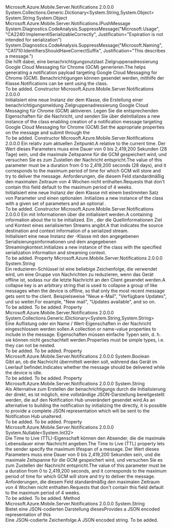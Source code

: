<Type Name="GooglePushMessage" FullName="Microsoft.Azure.Mobile.Server.GooglePushMessage">
  <TypeSignature Language="C#" Value="public class GooglePushMessage : System.Collections.Generic.Dictionary&lt;string,object&gt;, Microsoft.Azure.Mobile.Server.Notifications.IPushMessage" />
  <TypeSignature Language="ILAsm" Value=".class public auto ansi serializable beforefieldinit GooglePushMessage extends System.Collections.Generic.Dictionary`2&lt;string, object&gt; implements class Microsoft.Azure.Mobile.Server.Notifications.IPushMessage" />
  <TypeSignature Language="DocId" Value="T:Microsoft.Azure.Mobile.Server.GooglePushMessage" />
  <TypeSignature Language="VB.NET" Value="Public Class GooglePushMessage&#xA;Inherits Dictionary(Of String, Object)&#xA;Implements IPushMessage" />
  <TypeSignature Language="F#" Value="type GooglePushMessage = class&#xA;    inherit Dictionary&lt;string, obj&gt;&#xA;    interface IPushMessage" />
  <AssemblyInfo>
    <AssemblyName>Microsoft.Azure.Mobile.Server.Notifications</AssemblyName>
    <AssemblyVersion>2.0.0.0</AssemblyVersion>
  </AssemblyInfo>
  <Base>
    <BaseTypeName>System.Collections.Generic.Dictionary&lt;System.String,System.Object&gt;</BaseTypeName>
    <BaseTypeArguments>
      <BaseTypeArgument TypeParamName="!0">System.String</BaseTypeArgument>
      <BaseTypeArgument TypeParamName="!1">System.Object</BaseTypeArgument>
    </BaseTypeArguments>
  </Base>
  <Interfaces>
    <Interface>
      <InterfaceName>Microsoft.Azure.Mobile.Server.Notifications.IPushMessage</InterfaceName>
    </Interface>
  </Interfaces>
  <Attributes>
    <Attribute>
      <AttributeName>System.Diagnostics.CodeAnalysis.SuppressMessage("Microsoft.Usage", "CA2240:ImplementISerializableCorrectly", Justification="Expiration is not intended for serialization")</AttributeName>
    </Attribute>
    <Attribute>
      <AttributeName>System.Diagnostics.CodeAnalysis.SuppressMessage("Microsoft.Naming", "CA1710:IdentifiersShouldHaveCorrectSuffix", Justification="This describes a message.")</AttributeName>
    </Attribute>
  </Attributes>
  <Docs>
    <summary>
            <span data-ttu-id="b628e-101">Die <see cref="T:Microsoft.Azure.Mobile.Server.GooglePushMessage" /> hilft dabei, eine benachrichtigungsnutzlast Zielgruppenadressierung Google Cloud Messaging für Chrome (GCM) generieren.</span><span class="sxs-lookup"><span data-stu-id="b628e-101">The <see cref="T:Microsoft.Azure.Mobile.Server.GooglePushMessage" /> helps generating a notification payload targeting Google Cloud Messaging for Chrome (GCM).</span></span> <span data-ttu-id="b628e-102">Benachrichtigungen können gesendet werden, mithilfe der <see cref="T:Microsoft.Azure.Mobile.Server.Notifications.PushClient" /> Klasse.</span><span class="sxs-lookup"><span data-stu-id="b628e-102">Notifications can be sent using the <see cref="T:Microsoft.Azure.Mobile.Server.Notifications.PushClient" /> class.</span></span>
            </summary>
    <remarks>To be added.</remarks>
  </Docs>
  <Members>
    <Member MemberName=".ctor">
      <MemberSignature Language="C#" Value="public GooglePushMessage ();" />
      <MemberSignature Language="ILAsm" Value=".method public hidebysig specialname rtspecialname instance void .ctor() cil managed" />
      <MemberSignature Language="DocId" Value="M:Microsoft.Azure.Mobile.Server.GooglePushMessage.#ctor" />
      <MemberSignature Language="VB.NET" Value="Public Sub New ()" />
      <MemberType>Constructor</MemberType>
      <AssemblyInfo>
        <AssemblyName>Microsoft.Azure.Mobile.Server.Notifications</AssemblyName>
        <AssemblyVersion>2.0.0.0</AssemblyVersion>
      </AssemblyInfo>
      <Parameters />
      <Docs>
        <summary>
            <span data-ttu-id="b628e-103">Initialisiert eine neue Instanz der dem <see cref="T:Microsoft.Azure.Mobile.Server.GooglePushMessage" /> Klasse, die Erstellung einer benachrichtigungsmeldung Zielgruppenadressierung Google Cloud Messaging für Chrome (GCM) aktivieren. Legen Sie die entsprechenden Eigenschaften für die Nachricht, und senden Sie über die<see cref="T:Microsoft.Azure.Mobile.Server.Notifications.PushClient" /></span><span class="sxs-lookup"><span data-stu-id="b628e-103">Initializes a new instance of the <see cref="T:Microsoft.Azure.Mobile.Server.GooglePushMessage" /> class enabling creation of a notification message targeting Google Cloud Messaging for Chrome (GCM).Set the appropriate properties on the message and submit through the <see cref="T:Microsoft.Azure.Mobile.Server.Notifications.PushClient" /></span></span></summary>
        <remarks>To be added.</remarks>
      </Docs>
    </Member>
    <Member MemberName=".ctor">
      <MemberSignature Language="C#" Value="public GooglePushMessage (System.Collections.Generic.IDictionary&lt;string,string&gt; data, Nullable&lt;TimeSpan&gt; timeToLive);" />
      <MemberSignature Language="ILAsm" Value=".method public hidebysig specialname rtspecialname instance void .ctor(class System.Collections.Generic.IDictionary`2&lt;string, string&gt; data, valuetype System.Nullable`1&lt;valuetype System.TimeSpan&gt; timeToLive) cil managed" />
      <MemberSignature Language="DocId" Value="M:Microsoft.Azure.Mobile.Server.GooglePushMessage.#ctor(System.Collections.Generic.IDictionary{System.String,System.String},System.Nullable{System.TimeSpan})" />
      <MemberSignature Language="VB.NET" Value="Public Sub New (data As IDictionary(Of String, String), timeToLive As Nullable(Of TimeSpan))" />
      <MemberSignature Language="F#" Value="new Microsoft.Azure.Mobile.Server.GooglePushMessage : System.Collections.Generic.IDictionary&lt;string, string&gt; * Nullable&lt;TimeSpan&gt; -&gt; Microsoft.Azure.Mobile.Server.GooglePushMessage" Usage="new Microsoft.Azure.Mobile.Server.GooglePushMessage (data, timeToLive)" />
      <MemberType>Constructor</MemberType>
      <AssemblyInfo>
        <AssemblyName>Microsoft.Azure.Mobile.Server.Notifications</AssemblyName>
        <AssemblyVersion>2.0.0.0</AssemblyVersion>
      </AssemblyInfo>
      <Parameters>
        <Parameter Name="data" Type="System.Collections.Generic.IDictionary&lt;System.String,System.String&gt;" />
        <Parameter Name="timeToLive" Type="System.Nullable&lt;System.TimeSpan&gt;" />
      </Parameters>
      <Docs>
        <param name="data"></param>
        <param name="timeToLive"><span data-ttu-id="b628e-104">Ein <see cref="T:System.TimeSpan" /> relativ zum aktuellen Zeitpunkt.</span><span class="sxs-lookup"><span data-stu-id="b628e-104">A <see cref="T:System.TimeSpan" /> relative to the current time.</span></span> <span data-ttu-id="b628e-105">Der Wert dieses Parameters muss eine Dauer von 0 bis 2,419,200 Sekunden (28 Tage) sein, und die maximale Zeitspanne für die GCM gespeichert wird, und versuchen Sie es zum Zustellen der Nachricht entspricht.</span><span class="sxs-lookup"><span data-stu-id="b628e-105">The value of this parameter must be a duration from 0 to 2,419,200 seconds (28 days), and it corresponds to the maximum period of time for which GCM will store and try to deliver the message.</span></span> <span data-ttu-id="b628e-106">Anforderungen, die diesem Feld standardmäßig den maximalen Zeitraum von 4 Wochen nicht enthalten.</span><span class="sxs-lookup"><span data-stu-id="b628e-106">Requests that don't contain this field default to the maximum period of 4 weeks.</span></span></param>
        <summary>
            <span data-ttu-id="b628e-107">Initialisiert eine neue Instanz der dem <see cref="T:Microsoft.Azure.Mobile.Server.GooglePushMessage" /> Klasse mit einem bestimmten Satz von <paramref name="data" /> Parameter und einen optionalen <paramref name="timeToLive" />.</span><span class="sxs-lookup"><span data-stu-id="b628e-107">Initializes a new instance of the <see cref="T:Microsoft.Azure.Mobile.Server.GooglePushMessage" /> class with a given set of <paramref name="data" /> parameters and an optional <paramref name="timeToLive" />.</span></span>
            </summary>
        <remarks>To be added.</remarks>
      </Docs>
    </Member>
    <Member MemberName=".ctor">
      <MemberSignature Language="C#" Value="protected GooglePushMessage (System.Runtime.Serialization.SerializationInfo info, System.Runtime.Serialization.StreamingContext context);" />
      <MemberSignature Language="ILAsm" Value=".method familyhidebysig specialname rtspecialname instance void .ctor(class System.Runtime.Serialization.SerializationInfo info, valuetype System.Runtime.Serialization.StreamingContext context) cil managed" />
      <MemberSignature Language="DocId" Value="M:Microsoft.Azure.Mobile.Server.GooglePushMessage.#ctor(System.Runtime.Serialization.SerializationInfo,System.Runtime.Serialization.StreamingContext)" />
      <MemberSignature Language="VB.NET" Value="Protected Sub New (info As SerializationInfo, context As StreamingContext)" />
      <MemberSignature Language="F#" Value="new Microsoft.Azure.Mobile.Server.GooglePushMessage : System.Runtime.Serialization.SerializationInfo * System.Runtime.Serialization.StreamingContext -&gt; Microsoft.Azure.Mobile.Server.GooglePushMessage" Usage="new Microsoft.Azure.Mobile.Server.GooglePushMessage (info, context)" />
      <MemberType>Constructor</MemberType>
      <AssemblyInfo>
        <AssemblyName>Microsoft.Azure.Mobile.Server.Notifications</AssemblyName>
        <AssemblyVersion>2.0.0.0</AssemblyVersion>
      </AssemblyInfo>
      <Parameters>
        <Parameter Name="info" Type="System.Runtime.Serialization.SerializationInfo" />
        <Parameter Name="context" Type="System.Runtime.Serialization.StreamingContext" />
      </Parameters>
      <Docs>
        <param name="info"><span data-ttu-id="b628e-108">Ein <see cref="T:System.Runtime.Serialization.SerializationInfo" /> mit Informationen über die <see cref="T:Microsoft.Azure.Mobile.Server.GooglePushMessage" /> initialisiert werden.</span><span class="sxs-lookup"><span data-stu-id="b628e-108">A <see cref="T:System.Runtime.Serialization.SerializationInfo" /> containing information about the <see cref="T:Microsoft.Azure.Mobile.Server.GooglePushMessage" /> to be initialized.</span></span></param>
        <param name="context"><span data-ttu-id="b628e-109">Ein <see cref="T:System.Runtime.Serialization.StreamingContext" /> , der die Quellinformationen Ziel und Kontext eines serialisierten Streams angibt.</span><span class="sxs-lookup"><span data-stu-id="b628e-109">A <see cref="T:System.Runtime.Serialization.StreamingContext" /> that indicates the source destination and context information of a serialized stream.</span></span></param>
        <summary>
            <span data-ttu-id="b628e-110">Initialisiert eine neue Instanz der <see cref="T:Microsoft.Azure.Mobile.Server.GooglePushMessage" />-Klasse mit den angegebenen Serialisierungsinformationen und dem angegebenen Streamingkontext.</span><span class="sxs-lookup"><span data-stu-id="b628e-110">Initializes a new instance of the <see cref="T:Microsoft.Azure.Mobile.Server.GooglePushMessage" /> class with the specified serialization information and streaming context.</span></span>
            </summary>
        <remarks>To be added.</remarks>
      </Docs>
    </Member>
    <Member MemberName="CollapseKey">
      <MemberSignature Language="C#" Value="public string CollapseKey { get; set; }" />
      <MemberSignature Language="ILAsm" Value=".property instance string CollapseKey" />
      <MemberSignature Language="DocId" Value="P:Microsoft.Azure.Mobile.Server.GooglePushMessage.CollapseKey" />
      <MemberSignature Language="VB.NET" Value="Public Property CollapseKey As String" />
      <MemberSignature Language="F#" Value="member this.CollapseKey : string with get, set" Usage="Microsoft.Azure.Mobile.Server.GooglePushMessage.CollapseKey" />
      <MemberType>Property</MemberType>
      <AssemblyInfo>
        <AssemblyName>Microsoft.Azure.Mobile.Server.Notifications</AssemblyName>
        <AssemblyVersion>2.0.0.0</AssemblyVersion>
      </AssemblyInfo>
      <ReturnValue>
        <ReturnType>System.String</ReturnType>
      </ReturnValue>
      <Docs>
        <summary>
            <span data-ttu-id="b628e-111">Ein reduzieren-Schlüssel ist eine beliebige Zeichenfolge, die verwendet wird, um eine Gruppe von Nachrichten zu reduzieren, wenn das Gerät offline ist, sodass nur die letzte Nachricht an den Client gesendet werden.</span><span class="sxs-lookup"><span data-stu-id="b628e-111">A collapse key is an arbitrary string that is used to collapse a group of like messages when the device is offline, so that only the most recent message gets sent to the client.</span></span> <span data-ttu-id="b628e-112">Beispielsweise "Neue e-Mail", "Verfügbare Updates", und so weiter.</span><span class="sxs-lookup"><span data-stu-id="b628e-112">For example, "New mail", "Updates available", and so on.</span></span>
            </summary>
        <value>To be added.</value>
        <remarks>To be added.</remarks>
      </Docs>
    </Member>
    <Member MemberName="Data">
      <MemberSignature Language="C#" Value="public System.Collections.Generic.IDictionary&lt;string,string&gt; Data { get; }" />
      <MemberSignature Language="ILAsm" Value=".property instance class System.Collections.Generic.IDictionary`2&lt;string, string&gt; Data" />
      <MemberSignature Language="DocId" Value="P:Microsoft.Azure.Mobile.Server.GooglePushMessage.Data" />
      <MemberSignature Language="VB.NET" Value="Public ReadOnly Property Data As IDictionary(Of String, String)" />
      <MemberSignature Language="F#" Value="member this.Data : System.Collections.Generic.IDictionary&lt;string, string&gt;" Usage="Microsoft.Azure.Mobile.Server.GooglePushMessage.Data" />
      <MemberType>Property</MemberType>
      <AssemblyInfo>
        <AssemblyName>Microsoft.Azure.Mobile.Server.Notifications</AssemblyName>
        <AssemblyVersion>2.0.0.0</AssemblyVersion>
      </AssemblyInfo>
      <ReturnValue>
        <ReturnType>System.Collections.Generic.IDictionary&lt;System.String,System.String&gt;</ReturnType>
      </ReturnValue>
      <Docs>
        <summary>
            <span data-ttu-id="b628e-113">Eine Auflistung oder ein Name / Wert-Eigenschaften in der Nachricht eingeschlossen werden sollen.</span><span class="sxs-lookup"><span data-stu-id="b628e-113">A collection or name-value properties to include in the message.</span></span> <span data-ttu-id="b628e-114">Eigenschaften müssen einfache Typen sein, d. h. sie können nicht geschachtelt werden.</span><span class="sxs-lookup"><span data-stu-id="b628e-114">Properties must be simple types, i.e. they can not be nested.</span></span>
            </summary>
        <value>To be added.</value>
        <remarks>To be added.</remarks>
      </Docs>
    </Member>
    <Member MemberName="DelayWhileIdle">
      <MemberSignature Language="C#" Value="public bool DelayWhileIdle { get; set; }" />
      <MemberSignature Language="ILAsm" Value=".property instance bool DelayWhileIdle" />
      <MemberSignature Language="DocId" Value="P:Microsoft.Azure.Mobile.Server.GooglePushMessage.DelayWhileIdle" />
      <MemberSignature Language="VB.NET" Value="Public Property DelayWhileIdle As Boolean" />
      <MemberSignature Language="F#" Value="member this.DelayWhileIdle : bool with get, set" Usage="Microsoft.Azure.Mobile.Server.GooglePushMessage.DelayWhileIdle" />
      <MemberType>Property</MemberType>
      <AssemblyInfo>
        <AssemblyName>Microsoft.Azure.Mobile.Server.Notifications</AssemblyName>
        <AssemblyVersion>2.0.0.0</AssemblyVersion>
      </AssemblyInfo>
      <ReturnValue>
        <ReturnType>System.Boolean</ReturnType>
      </ReturnValue>
      <Docs>
        <summary>
            <span data-ttu-id="b628e-115">Gibt an, ob die Nachricht übermittelt werden soll, während das Gerät im Leerlauf befindet.</span><span class="sxs-lookup"><span data-stu-id="b628e-115">Indicates whether the message should be delivered while the device is idle.</span></span>
            </summary>
        <value>To be added.</value>
        <remarks>To be added.</remarks>
      </Docs>
    </Member>
    <Member MemberName="JsonPayload">
      <MemberSignature Language="C#" Value="public string JsonPayload { get; set; }" />
      <MemberSignature Language="ILAsm" Value=".property instance string JsonPayload" />
      <MemberSignature Language="DocId" Value="P:Microsoft.Azure.Mobile.Server.GooglePushMessage.JsonPayload" />
      <MemberSignature Language="VB.NET" Value="Public Property JsonPayload As String" />
      <MemberSignature Language="F#" Value="member this.JsonPayload : string with get, set" Usage="Microsoft.Azure.Mobile.Server.GooglePushMessage.JsonPayload" />
      <MemberType>Property</MemberType>
      <AssemblyInfo>
        <AssemblyName>Microsoft.Azure.Mobile.Server.Notifications</AssemblyName>
        <AssemblyVersion>2.0.0.0</AssemblyVersion>
      </AssemblyInfo>
      <ReturnValue>
        <ReturnType>System.String</ReturnType>
      </ReturnValue>
      <Docs>
        <summary>
            <span data-ttu-id="b628e-116">Als Alternative zum Erstellen der benachrichtigungs durch die Initialisierung der <see cref="T:Microsoft.Azure.Mobile.Server.GooglePushMessage" /> direkt, es ist möglich, eine vollständige JSON-Darstellung bereitgestellt werden, die auf den Notification Hub unverändert gesendet wird.</span><span class="sxs-lookup"><span data-stu-id="b628e-116">As an alternative to building the notification by initializing the <see cref="T:Microsoft.Azure.Mobile.Server.GooglePushMessage" /> directly, it is possible to provide a complete JSON representation which will be sent to the Notification Hub unaltered.</span></span>
            </summary>
        <value>To be added.</value>
        <remarks>To be added.</remarks>
      </Docs>
    </Member>
    <Member MemberName="TimeToLiveInSeconds">
      <MemberSignature Language="C#" Value="public Nullable&lt;int&gt; TimeToLiveInSeconds { get; set; }" />
      <MemberSignature Language="ILAsm" Value=".property instance valuetype System.Nullable`1&lt;int32&gt; TimeToLiveInSeconds" />
      <MemberSignature Language="DocId" Value="P:Microsoft.Azure.Mobile.Server.GooglePushMessage.TimeToLiveInSeconds" />
      <MemberSignature Language="VB.NET" Value="Public Property TimeToLiveInSeconds As Nullable(Of Integer)" />
      <MemberSignature Language="F#" Value="member this.TimeToLiveInSeconds : Nullable&lt;int&gt; with get, set" Usage="Microsoft.Azure.Mobile.Server.GooglePushMessage.TimeToLiveInSeconds" />
      <MemberType>Property</MemberType>
      <AssemblyInfo>
        <AssemblyName>Microsoft.Azure.Mobile.Server.Notifications</AssemblyName>
        <AssemblyVersion>2.0.0.0</AssemblyVersion>
      </AssemblyInfo>
      <ReturnValue>
        <ReturnType>System.Nullable&lt;System.Int32&gt;</ReturnType>
      </ReturnValue>
      <Docs>
        <summary>
            <span data-ttu-id="b628e-117">Die Time to Live (TTL)-Eigenschaft können den Absender, die die maximale Lebensdauer einer Nachricht angeben.</span><span class="sxs-lookup"><span data-stu-id="b628e-117">The Time to Live (TTL) property lets the sender specify the maximum lifespan of a message.</span></span> <span data-ttu-id="b628e-118">Der Wert dieses Parameters muss eine Dauer von 0 bis 2,419,200 Sekunden sein, und die maximale Zeitspanne für die GCM gespeichert wird, und versuchen Sie es zum Zustellen der Nachricht entspricht.</span><span class="sxs-lookup"><span data-stu-id="b628e-118">The value of this parameter must be a duration from 0 to 2,419,200 seconds, and it corresponds to the maximum period of time for which GCM will store and try to deliver the message.</span></span> <span data-ttu-id="b628e-119">Anforderungen, die diesem Feld standardmäßig den maximalen Zeitraum von 4 Wochen nicht enthalten.</span><span class="sxs-lookup"><span data-stu-id="b628e-119">Requests that don't contain this field default to the maximum period of 4 weeks.</span></span>
            </summary>
        <value>To be added.</value>
        <remarks>To be added.</remarks>
      </Docs>
    </Member>
    <Member MemberName="ToString">
      <MemberSignature Language="C#" Value="public override string ToString ();" />
      <MemberSignature Language="ILAsm" Value=".method public hidebysig virtual instance string ToString() cil managed" />
      <MemberSignature Language="DocId" Value="M:Microsoft.Azure.Mobile.Server.GooglePushMessage.ToString" />
      <MemberSignature Language="VB.NET" Value="Public Overrides Function ToString () As String" />
      <MemberSignature Language="F#" Value="override this.ToString : unit -&gt; string" Usage="googlePushMessage.ToString " />
      <MemberType>Method</MemberType>
      <AssemblyInfo>
        <AssemblyName>Microsoft.Azure.Mobile.Server.Notifications</AssemblyName>
        <AssemblyVersion>2.0.0.0</AssemblyVersion>
      </AssemblyInfo>
      <ReturnValue>
        <ReturnType>System.String</ReturnType>
      </ReturnValue>
      <Parameters />
      <Docs>
        <summary>
            <span data-ttu-id="b628e-120">Bietet eine JSON-codierten Darstellung dieses<see cref="T:Microsoft.Azure.Mobile.Server.GooglePushMessage" /></span><span class="sxs-lookup"><span data-stu-id="b628e-120">Provides a JSON encoded representation of this <see cref="T:Microsoft.Azure.Mobile.Server.GooglePushMessage" /></span></span></summary>
        <returns><span data-ttu-id="b628e-121">Eine JSON-codierte Zeichenfolge.</span><span class="sxs-lookup"><span data-stu-id="b628e-121">A JSON encoded string.</span></span></returns>
        <remarks>To be added.</remarks>
      </Docs>
    </Member>
  </Members>
</Type>
